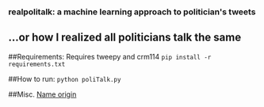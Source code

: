 ### realpolitalk: a machine learning approach to politician's tweets
## ...or how I realized all politicians talk the same

##Requirements:
Requires tweepy and crm114
`pip install -r requirements.txt`

##How to run:
`python poliTalk.py`

##Misc.
[Name origin](https://en.wikipedia.org/wiki/Realpolitik)
